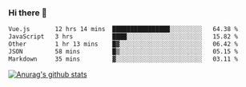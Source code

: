 ### Hi there 👋



<!--
**webB1an/webB1an** is a ✨ _special_ ✨ repository because its `README.md` (this file) appears on your GitHub profile.

Here are some ideas to get you started:

- 🔭 I’m currently working on ...
- 🌱 I’m currently learning ...
- 👯 I’m looking to collaborate on ...
- 🤔 I’m looking for help with ...
- 💬 Ask me about ...
- 📫 How to reach me: ...
- 😄 Pronouns: ...
- ⚡ Fun fact: ...
-->

<!--START_SECTION:waka-->

```txt
Vue.js       12 hrs 14 mins  ████████████████░░░░░░░░░   64.38 %
JavaScript   3 hrs           ████░░░░░░░░░░░░░░░░░░░░░   15.82 %
Other        1 hr 13 mins    █▓░░░░░░░░░░░░░░░░░░░░░░░   06.42 %
JSON         58 mins         █▒░░░░░░░░░░░░░░░░░░░░░░░   05.15 %
Markdown     35 mins         ▓░░░░░░░░░░░░░░░░░░░░░░░░   03.11 %
```

<!--END_SECTION:waka-->


[![Anurag's github stats](https://github-readme-stats.vercel.app/api?username=webB1an&show_icons=true&theme=radical)](https://github.com/anuraghazra/github-readme-stats)

